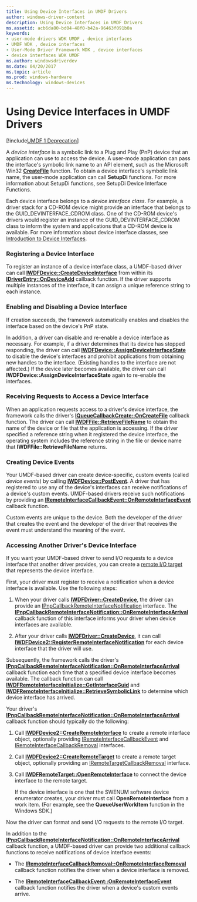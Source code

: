 ```yaml
---
title: Using Device Interfaces in UMDF Drivers
author: windows-driver-content
description: Using Device Interfaces in UMDF Drivers
ms.assetid: acb6da80-bd04-48f0-b42a-96463f091b0a
keywords:
- user-mode drivers WDK UMDF , device interfaces
- UMDF WDK , device interfaces
- User-Mode Driver Framework WDK , device interfaces
- device interfaces WDK UMDF
ms.author: windowsdriverdev
ms.date: 04/20/2017
ms.topic: article
ms.prod: windows-hardware
ms.technology: windows-devices
---
```


# Using Device Interfaces in UMDF Drivers


[!include[UMDF 1 Deprecation](../umdf-1-deprecation.md)]

A *device interface* is a symbolic link to a Plug and Play (PnP) device that an application can use to access the device. A user-mode application can pass the interface's symbolic link name to an API element, such as the Microsoft Win32 [**CreateFile**](https://msdn.microsoft.com/library/windows/desktop/aa363858) function. To obtain a device interface's symbolic link name, the user-mode application can call **SetupDi** functions. For more information about SetupDi functions, see SetupDi Device Interface Functions.

Each device interface belongs to a *device interface class*. For example, a driver stack for a CD-ROM device might provide an interface that belongs to the GUID\_DEVINTERFACE\_CDROM class. One of the CD-ROM device's drivers would register an instance of the GUID\_DEVINTERFACE\_CDROM class to inform the system and applications that a CD-ROM device is available. For more information about device interface classes, see [Introduction to Device Interfaces](https://msdn.microsoft.com/library/windows/hardware/ff549460).

### Registering a Device Interface

To register an instance of a device interface class, a UMDF-based driver can call [**IWDFDevice::CreateDeviceInterface**](https://msdn.microsoft.com/library/windows/hardware/ff557016) from within its [**IDriverEntry::OnDeviceAdd**](https://msdn.microsoft.com/library/windows/hardware/ff554896) callback function. If the driver supports multiple instances of the interface, it can assign a unique reference string to each instance.

### Enabling and Disabling a Device Interface

If creation succeeds, the framework automatically enables and disables the interface based on the device's PnP state.

In addition, a driver can disable and re-enable a device interface as necessary. For example, if a driver determines that its device has stopped responding, the driver can call [**IWDFDevice::AssignDeviceInterfaceState**](https://msdn.microsoft.com/library/windows/hardware/ff557006) to disable the device's interfaces and prohibit applications from obtaining new handles to the interface. (Existing handles to the interface are not affected.) If the device later becomes available, the driver can call **IWDFDevice::AssignDeviceInterfaceState** again to re-enable the interfaces.

### Receiving Requests to Access a Device Interface

When an application requests access to a driver's device interface, the framework calls the driver's [**IQueueCallbackCreate::OnCreateFile**](https://msdn.microsoft.com/library/windows/hardware/ff556841) callback function. The driver can call [**IWDFFile::RetrieveFileName**](https://msdn.microsoft.com/library/windows/hardware/ff558939) to obtain the name of the device or file that the application is accessing. If the driver specified a reference string when it registered the device interface, the operating system includes the reference string in the file or device name that **IWDFFile::RetrieveFileName** returns.

### Creating Device Events

Your UMDF-based driver can create device-specific, custom events (called *device events*) by calling [**IWDFDevice::PostEvent**](https://msdn.microsoft.com/library/windows/hardware/ff558835). A driver that has registered to use any of the device's interfaces can receive notifications of a device's custom events. UMDF-based drivers receive such notifications by providing an [**IRemoteInterfaceCallbackEvent::OnRemoteInterfaceEvent**](https://msdn.microsoft.com/library/windows/hardware/ff556889) callback function.

Custom events are unique to the device. Both the developer of the driver that creates the event and the developer of the driver that receives the event must understand the meaning of the event.

### Accessing Another Driver's Device Interface

If you want your UMDF-based driver to send I/O requests to a device interface that another driver provides, you can create a [remote I/O target](general-i-o-targets-in-umdf.md) that represents the device interface.

First, your driver must register to receive a notification when a device interface is available. Use the following steps:

1.  When your driver calls [**IWDFDriver::CreateDevice**](https://msdn.microsoft.com/library/windows/hardware/ff558899), the driver can provide an [IPnpCallbackRemoteInterfaceNotification](https://msdn.microsoft.com/library/windows/hardware/ff556772) interface. The [**IPnpCallbackRemoteInterfaceNotification::OnRemoteInterfaceArrival**](https://msdn.microsoft.com/library/windows/hardware/ff556775) callback function of this interface informs your driver when device interfaces are available.

2.  After your driver calls [**IWDFDriver::CreateDevice**](https://msdn.microsoft.com/library/windows/hardware/ff558899), it can call [**IWDFDevice2::RegisterRemoteInterfaceNotification**](https://msdn.microsoft.com/library/windows/hardware/ff556939) for each device interface that the driver will use.

Subsequently, the framework calls the driver's [**IPnpCallbackRemoteInterfaceNotification::OnRemoteInterfaceArrival**](https://msdn.microsoft.com/library/windows/hardware/ff556775) callback function each time that a specified device interface becomes available. The callback function can call [**IWDFRemoteInterfaceInitialize::GetInterfaceGuid**](https://msdn.microsoft.com/library/windows/hardware/ff560238) and [**IWDFRemoteInterfaceInitialize::RetrieveSymbolicLink**](https://msdn.microsoft.com/library/windows/hardware/ff560242) to determine which device interface has arrived.

Your driver's [**IPnpCallbackRemoteInterfaceNotification::OnRemoteInterfaceArrival**](https://msdn.microsoft.com/library/windows/hardware/ff556775) callback function should typically do the following:

1.  Call [**IWDFDevice2::CreateRemoteInterface**](https://msdn.microsoft.com/library/windows/hardware/ff556925) to create a remote interface object, optionally providing [IRemoteInterfaceCallbackEvent](https://msdn.microsoft.com/library/windows/hardware/ff556887) and [IRemoteInterfaceCallbackRemoval](https://msdn.microsoft.com/library/windows/hardware/ff556891) interfaces.

2.  Call [**IWDFDevice2::CreateRemoteTarget**](https://msdn.microsoft.com/library/windows/hardware/ff556928) to create a remote target object, optionally providing an [IRemoteTargetCallbackRemoval](https://msdn.microsoft.com/library/windows/hardware/ff556894) interface.

3.  Call [**IWDFRemoteTarget::OpenRemoteInterface**](https://msdn.microsoft.com/library/windows/hardware/ff560276) to connect the device interface to the remote target.

    If the device interface is one that the SWENUM software device enumerator creates, your driver must call **OpenRemoteInterface** from a work item. (For example, see the **QueueUserWorkItem** function in the Windows SDK.)

Now the driver can format and send I/O requests to the remote I/O target.

In addition to the [**IPnpCallbackRemoteInterfaceNotification::OnRemoteInterfaceArrival**](https://msdn.microsoft.com/library/windows/hardware/ff556775) callback function, a UMDF-based driver can provide two additional callback functions to receive notifications of device interface events:

-   The [**IRemoteInterfaceCallbackRemoval::OnRemoteInterfaceRemoval**](https://msdn.microsoft.com/library/windows/hardware/ff556893) callback function notifies the driver when a device interface is removed.

-   The [**IRemoteInterfaceCallbackEvent::OnRemoteInterfaceEvent**](https://msdn.microsoft.com/library/windows/hardware/ff556889) callback function notifies the driver when a device's custom events arrive.

 

 





